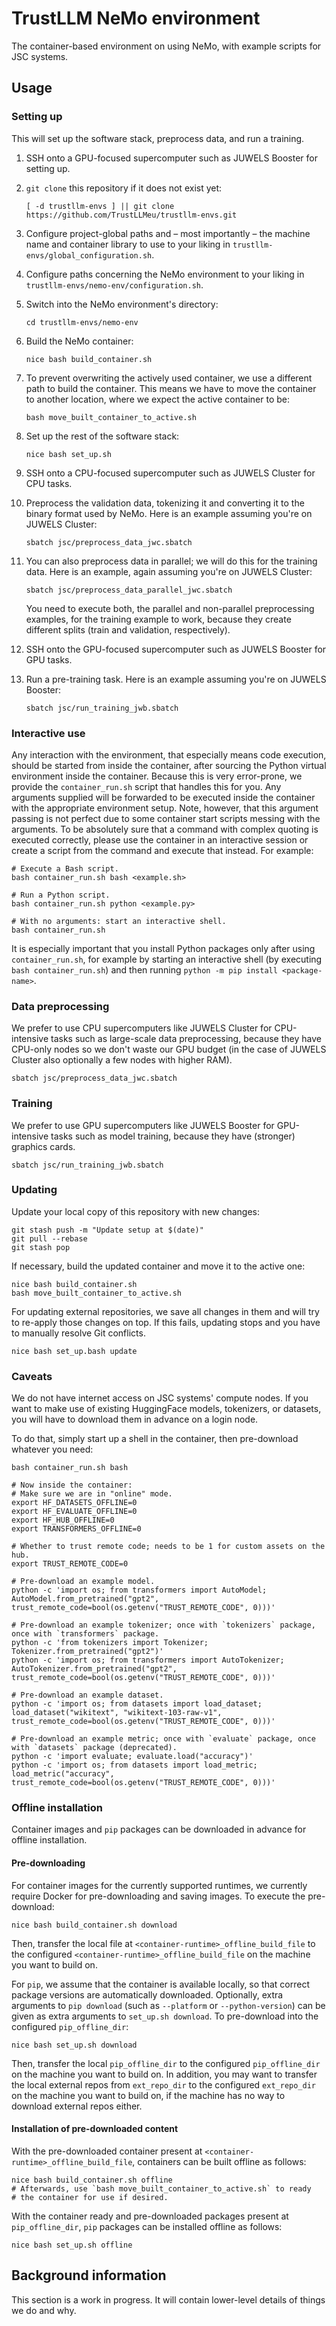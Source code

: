 # TrustLLM NeMo environment

The container-based environment on using NeMo, with example scripts
for JSC systems.

## Usage

### Setting up

This will set up the software stack, preprocess data, and run a
training.

1. SSH onto a GPU-focused supercomputer such as JUWELS Booster for
   setting up.
1. `git clone` this repository if it does not exist yet:

   ```shell
   [ -d trustllm-envs ] || git clone https://github.com/TrustLLMeu/trustllm-envs.git
   ```
1. Configure project-global paths and – most importantly – the machine
   name and container library to use to your liking in
   `trustllm-envs/global_configuration.sh`.
1. Configure paths concerning the NeMo environment to your liking in
   `trustllm-envs/nemo-env/configuration.sh`.
1. Switch into the NeMo environment's directory:

   ```shell
   cd trustllm-envs/nemo-env
   ```
1. Build the NeMo container:

   ```shell
   nice bash build_container.sh
   ```
1. To prevent overwriting the actively used container, we use a
   different path to build the container. This means we have to move
   the container to another location, where we expect the active
   container to be:

   ```shell
   bash move_built_container_to_active.sh
   ```
1. Set up the rest of the software stack:

   ```shell
   nice bash set_up.sh
   ```
1. SSH onto a CPU-focused supercomputer such as JUWELS Cluster for CPU
   tasks.
1. Preprocess the validation data, tokenizing it and converting it to
   the binary format used by NeMo. Here is an example assuming you're
   on JUWELS Cluster:

   ```shell
   sbatch jsc/preprocess_data_jwc.sbatch
   ```
1. You can also preprocess data in parallel; we will do this for the
   training data. Here is an example, again assuming you're on JUWELS
   Cluster:

   ```shell
   sbatch jsc/preprocess_data_parallel_jwc.sbatch
   ```

   You need to execute both, the parallel and non-parallel
   preprocessing examples, for the training example to work, because
   they create different splits (train and validation, respectively).
1. SSH onto the GPU-focused supercomputer such as JUWELS Booster for
   GPU tasks.
1. Run a pre-training task. Here is an example assuming you're on
   JUWELS Booster:

   ```shell
   sbatch jsc/run_training_jwb.sbatch
   ```

### Interactive use

Any interaction with the environment, that especially means code
execution, should be started from inside the container, after sourcing
the Python virtual environment inside the container. Because this is
very error-prone, we provide the `container_run.sh` script that
handles this for you. Any arguments supplied will be forwarded to be
executed inside the container with the appropriate environment setup.
Note, however, that this argument passing is not perfect due to some
container start scripts messing with the arguments. To be absolutely
sure that a command with complex quoting is executed correctly, please
use the container in an interactive session or create a script from
the command and execute that instead.
For example:

```shell
# Execute a Bash script.
bash container_run.sh bash <example.sh>

# Run a Python script.
bash container_run.sh python <example.py>

# With no arguments: start an interactive shell.
bash container_run.sh
```

It is especially important that you install Python packages only after
using `container_run.sh`, for example by starting an interactive shell
(by executing `bash container_run.sh`) and then running `python -m pip
install <package-name>`.

### Data preprocessing

We prefer to use CPU supercomputers like JUWELS Cluster for
CPU-intensive tasks such as large-scale data preprocessing, because
they have CPU-only nodes so we don't waste our GPU budget (in the case
of JUWELS Cluster also optionally a few nodes with higher RAM).

```shell
sbatch jsc/preprocess_data_jwc.sbatch
```

### Training

We prefer to use GPU supercomputers like JUWELS Booster for
GPU-intensive tasks such as model training, because they have
(stronger) graphics cards.

```shell
sbatch jsc/run_training_jwb.sbatch
```

### Updating

Update your local copy of this repository with new changes:

```shell
git stash push -m "Update setup at $(date)"
git pull --rebase
git stash pop
```

If necessary, build the updated container and move it to the active
one:

```shell
nice bash build_container.sh
bash move_built_container_to_active.sh
```

For updating external repositories, we save all changes in them and
will try to re-apply those changes on top. If this fails, updating
stops and you have to manually resolve Git conflicts.

```shell
nice bash set_up.bash update
```

### Caveats

We do not have internet access on JSC systems' compute nodes. If you
want to make use of existing HuggingFace models, tokenizers, or
datasets, you will have to download them in advance on a login node.

To do that, simply start up a shell in the container, then
pre-download whatever you need:

```shell
bash container_run.sh bash

# Now inside the container:
# Make sure we are in "online" mode.
export HF_DATASETS_OFFLINE=0
export HF_EVALUATE_OFFLINE=0
export HF_HUB_OFFLINE=0
export TRANSFORMERS_OFFLINE=0

# Whether to trust remote code; needs to be 1 for custom assets on the hub.
export TRUST_REMOTE_CODE=0

# Pre-download an example model.
python -c 'import os; from transformers import AutoModel; AutoModel.from_pretrained("gpt2", trust_remote_code=bool(os.getenv("TRUST_REMOTE_CODE", 0)))'

# Pre-download an example tokenizer; once with `tokenizers` package, once with `transformers` package.
python -c 'from tokenizers import Tokenizer; Tokenizer.from_pretrained("gpt2")'
python -c 'import os; from transformers import AutoTokenizer; AutoTokenizer.from_pretrained("gpt2", trust_remote_code=bool(os.getenv("TRUST_REMOTE_CODE", 0)))'

# Pre-download an example dataset.
python -c 'import os; from datasets import load_dataset; load_dataset("wikitext", "wikitext-103-raw-v1", trust_remote_code=bool(os.getenv("TRUST_REMOTE_CODE", 0)))'

# Pre-download an example metric; once with `evaluate` package, once with `datasets` package (deprecated).
python -c 'import evaluate; evaluate.load("accuracy")'
python -c 'import os; from datasets import load_metric; load_metric("accuracy", trust_remote_code=bool(os.getenv("TRUST_REMOTE_CODE", 0)))'
```

### Offline installation

Container images and `pip` packages can be downloaded in advance for
offline installation.

#### Pre-downloading

For container images for the currently supported runtimes, we
currently require Docker for pre-downloading and saving images. To
execute the pre-download:

```shell
nice bash build_container.sh download
```

Then, transfer the local file at
`<container-runtime>_offline_build_file` to the configured
`<container-runtime>_offline_build_file` on the machine you want to
build on.

For `pip`, we assume that the container is available locally, so that
correct package versions are automatically downloaded. Optionally,
extra arguments to `pip download` (such as `--platform` or
`--python-version`) can be given as extra arguments to `set_up.sh
download`. To pre-download into the configured `pip_offline_dir`:

```shell
nice bash set_up.sh download
```

Then, transfer the local `pip_offline_dir` to the configured
`pip_offline_dir` on the machine you want to build on. In addition,
you may want to transfer the local external repos from `ext_repo_dir`
to the configured `ext_repo_dir` on the machine you want to build on,
if the machine has no way to download external repos either.

#### Installation of pre-downloaded content

With the pre-downloaded container present at
`<container-runtime>_offline_build_file`, containers can be built
offline as follows:

```shell
nice bash build_container.sh offline
# Afterwards, use `bash move_built_container_to_active.sh` to ready
# the container for use if desired.
```

With the container ready and pre-downloaded packages present at
`pip_offline_dir`, `pip` packages can be installed offline as follows:

```shell
nice bash set_up.sh offline
```

## Background information

This section is a work in progress. It will contain lower-level
details of things we do and why.

<!-- We are working with read-only Apptainer containers. This means TODO -->
